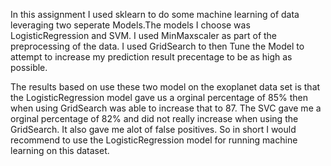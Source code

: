 In this assignment I used sklearn to do some machine learning of data leveraging two seperate Models.The models I choose was LogisticRegression and SVM. I used MinMaxscaler as part of the preprocessing of the data. I used GridSearch to then Tune the Model to attempt to increase my prediction result precentage to be as high as possible.

The results based on use these two model on the exoplanet data set is that the LogisticRegression model gave us a orginal percentage of 85% then when using GridSearch was able to increase that to 87.
The SVC gave me a orginal percentage of 82% and did not really increase when using the GridSearch. It also gave me alot of false positives. So in short I would recommend to use the LogisticRegression model for running machine learning on this dataset.
